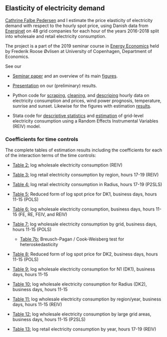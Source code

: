 ## Elasticity of electricity demand
[Cathrine Falbe Pedersen](https://github.com/CathrinePedersen) and I estimate the price elasticity of electricity demand with respect to the hourly spot price, using Danish data from [Energinet](https://www.energidataservice.dk/en/dataset/consumptionpergridarea) on 48 grid companies for each hour of the years 2016-2018 split into wholesale and retail electricity consumption.

The project is a part of the 2019 seminar course in [Energy Economics](https://kurser.ku.dk/course/a%C3%98kk08318u/2018-2019) held by Frederik Roose Øvlisen at University of Copenhagen, Department of Economics.

See our

* [Seminar paper](https://github.com/thornoe/energy/blob/master/latex/main.pdf) and an overview of its main [figures](https://github.com/thornoe/energy/blob/master/figures.md).

* [Presentation](https://github.com/thornoe/energy/blob/master/presentation/main.pdf) on our (preliminary) results.

* Python code for [scraping](https://github.com/thornoe/energy/blob/master/python/_scraping.py), [cleaning](https://github.com/thornoe/energy/blob/master/python/_cleaning.py), and [descriping](https://github.com/thornoe/energy/blob/master/python/_descriptive.py) hourly data on electricity consumption and prices, wind power prognosis, temperature, sunrise and sunset. Likewise for the figures with estimation [results](https://github.com/thornoe/energy/blob/master/python/_results.py).

* Stata code for [descriptive statistics](https://github.com/thornoe/energy/blob/master/stata/_descriptive.do) and [estimation](https://github.com/thornoe/energy/blob/master/stata/_main.do) of grid-level electricity consumption using a Random Effects Instrumental Variables (REIV) model.

### Coefficients for time controls

The complete tables of estimation results including the coefficients for each of the interaction terms of the time controls:

* [Table 2:](https://github.com/thornoe/energy/blob/master/results/ws_preferred.md) log wholesale electricity consumption (REIV)

* [Table 3:](https://github.com/thornoe/energy/blob/master/results/r_region.md) log retail electricity consumption by region, hours 17-19 (REIV)

* [Table 4:](https://github.com/thornoe/energy/blob/master/results/r_radius.md) log retail electricity consumption in Radius, hours 17-19 (P2SLS)

* [Table 5:](https://github.com/thornoe/energy/blob/master/results/reduced_form_price_131.md) Reduced form of log spot price for DK1, business days, hours 11-15 (POLS)

* [Table 6:](https://github.com/thornoe/energy/blob/master/results/ws_fe.md) log wholesale electricity consumption, business days, hours 11-15 (FE, RE, FEIV, and REIV)

* [Table 7:](https://github.com/thornoe/energy/blob/master/results/ws_homoscedasticity.md) log wholesale electricity consumption by grid, business days, hours 11-15 (POLS)

  * [Table 7b:](https://github.com/thornoe/energy/blob/master/results/ws_homoscedasticity_bp.md) Breusch-Pagan / Cook-Weisberg test for heteroskedasticity

* [Table 8:](https://github.com/thornoe/energy/blob/master/results/reduced_form_price_791.md) Reduced form of log spot price for DK2, business days, hours 11-15 (POLS)

* [Table 9:](https://github.com/thornoe/energy/blob/master/results/ws_endog_overid_131.md) log wholesale electricity consumption for N1 (DK1), business days, hours 11-15

* [Table 10:](https://github.com/thornoe/energy/blob/master/results/ws_endog_overid_791.md) log wholesale electricity consumption for Radius (DK2), business days, hours 11-15

* [Table 11:](https://github.com/thornoe/energy/blob/master/results/ws_region_year.md) log wholesale electricity consumption by region/year, business days, hours 11-15 (REIV)

* [Table 12:](https://github.com/thornoe/energy/blob/master/results/ws_grids_large.md) log wholesale electricity consumption by large grid areas, business days, hours 11-15 (P2SLS)

* [Table 13:](https://github.com/thornoe/energy/blob/master/results/r_year.md) log retail electricity consumption by year, hours 17-19 (REIV)
